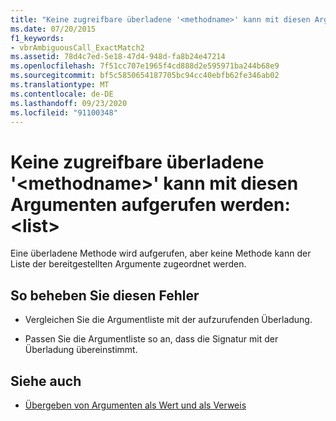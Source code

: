 ```yaml
---
title: "Keine zugreifbare überladene '<methodname>' kann mit diesen Argumenten aufgerufen werden:  <list>"
ms.date: 07/20/2015
f1_keywords:
- vbrAmbiguousCall_ExactMatch2
ms.assetid: 78d4c7ed-5e18-47d4-948d-fa8b24e47214
ms.openlocfilehash: 7f51cc707e1965f4cd888d2e595971ba244b68e9
ms.sourcegitcommit: bf5c5850654187705bc94cc40ebfb62fe346ab02
ms.translationtype: MT
ms.contentlocale: de-DE
ms.lasthandoff: 09/23/2020
ms.locfileid: "91100348"
---
```

# <a name="no-accessible-overloaded-methodname-can-be-called-with-these-arguments-list"></a>Keine zugreifbare überladene '\<methodname>' kann mit diesen Argumenten aufgerufen werden: \<list>

Eine überladene Methode wird aufgerufen, aber keine Methode kann der Liste der bereitgestellten Argumente zugeordnet werden.  
  
## <a name="to-correct-this-error"></a>So beheben Sie diesen Fehler  
  
- Vergleichen Sie die Argumentliste mit der aufzurufenden Überladung.  
  
- Passen Sie die Argumentliste so an, dass die Signatur mit der Überladung übereinstimmt.  
  
## <a name="see-also"></a>Siehe auch

- [Übergeben von Argumenten als Wert und als Verweis](../programming-guide/language-features/procedures/passing-arguments-by-value-and-by-reference.md)
